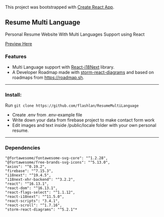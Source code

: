 This project was bootstrapped with [Create React App](https://github.com/facebook/create-react-app).

## Resume Multi Language 

Personal Resume Website With Multi Languages Support using React

[Preview Here](https://evertonkozloski.com)

### Features

* Multi Language support  with [React-i18Next](https://github.com/i18next/react-i18next)  library.
* A Developer Roadmap made with [storm-react-diagrams](https://github.com/projectstorm/react-diagrams)  and based on roadmaps from https://roadmap.sh.

___
### Install:

Run `git clone https://github.com/flashlan/ResumeMultiLanguage`

* Create .env from .env-example file
* Write down your data from firebase project to make contact form work 
* Edit images and text inside /public/locale folder with your own personal resume.

___
### Dependencies

    "@fortawesome/fontawesome-svg-core": "^1.2.28",
    "@fortawesome/free-brands-svg-icons": "^5.13.0",
    "axios": "^0.19.2",
    "firebase": "^7.15.3",
    "i18next": "^19.4.5",
    "i18next-xhr-backend": "^3.2.2",
    "react": "^16.13.1",
    "react-dom": "^16.13.1",
    "react-flags-select": "^1.1.12",
    "react-i18next": "^11.5.0",
    "react-scripts": "3.4.1",
    "react-scroll": "^1.7.16",
    "storm-react-diagrams": "^5.2.1"*